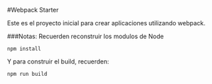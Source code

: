 #Webpack Starter

Este es el proyecto inicial para crear aplicaciones utilizando webpack.

###Notas:
Recuerden reconstruir los modulos de Node

```
npm install

```

Y para construir el build, recuerden:

```
npm run build

```
